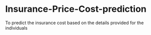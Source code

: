 # Insurance-Price-Cost-prediction
To predict the insurance cost based on the details provided for the individuals
